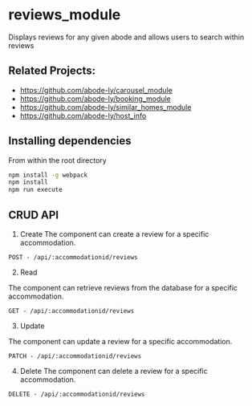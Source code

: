 # reviews_module
Displays reviews for any given abode and allows users to search within reviews

## Related Projects:
- https://github.com/abode-ly/carousel_module
- https://github.com/abode-ly/booking_module
- https://github.com/abode-ly/similar_homes_module
- https://github.com/abode-ly/host_info

## Installing dependencies
From within the root directory

```sh
npm install -g webpack
npm install
npm run execute
```

## CRUD API
1) Create
The component can create a review for a specific accommodation.

```
POST - /api/:accommodationid/reviews
```
2) Read 

The component can retrieve reviews from the database for a specific accommodation.

```
GET - /api/:accommodationid/reviews
```
3) Update

The component can update a review for a specific accommodation.
```
PATCH - /api/:accommodationid/reviews
```
4) Delete
The component can delete a review for a specific accommodation.

```
DELETE - /api/:accommodationid/reviews
```


